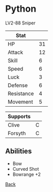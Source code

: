 # Python

LV2-88 Sniper

| Stat       | <!-- --> |
| ---------- | -------- |
| HP         | 31       |
| Attack     | 12       |
| Skill      | 6        |
| Speed      | 6        |
| Luck       | 3        |
| Defense    | 6        |
| Resistance | 4        |
| Movement   | 5        |

| Supports | <!-- --> |
| -------- | -------- |
| Clive    | C        |
| Forsyth  | C        |

## Abilities

- Bow
- Curved Shot
- Bowrange +2

[Back](../README.md)
